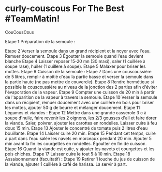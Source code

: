 # curly-couscous For The Best #TeamMatin!
CouCousCous

Etape 1
Préparation de la semoule :


Etape 2
Verser la semoule dans un grand récipient et la noyer avec l'eau. Remuer doucement.
Etape 3
Égoutter la semoule quand l'eau devient blanche
Etape 4
Laisser reposer 15-20 mn (30 maxi), saler (1 cuillère à soupe rase), huiler (1 cuillère à soupe).
Etape 5
Malaxer pour briser les mottes.
Etape 6
Cuisson de la semoule :
Etape 7
Dans une couscoussière de 5 litres, remplir à moitié d'eau la partie basse et verser la semoule dans la partie haute (ne pas mettre de couvercle).
Etape 8
Rendre hermétique si possible la couscoussière au niveau de la jonction des 2 parties afin d'éviter l'évaporation de la vapeur.
Etape 9
Compter une cuisson de 20 min à partir de l'apparition de la vapeur à travers la semoule.
Etape 10
Verser la semoule dans un récipient, remuer doucement avec une cuillère en bois pour briser les mottes, ajouter 50 g de beurre et mélanger doucement.
Etape 11
Légumes et viandes :
Etape 12
Mettre dans une grande casserole 3 c à soupe d'huile, faire revenir les 2 oignons, les 2/3 gousses d'ail et faire dorer la viande. Saler, poivrer, ajouter les carottes en rondelles. Laisser cuire à feu doux 15 min.
Etape 13
Ajouter le concentré de tomate puis 2 litres d'eau bouillante.
Etape 14
Laisser cuire 20 min.
Etape 15
Pendant cet temps, cuire à part dans l'eau salée les navets en morceaux pendant 20 min. Ajouter 5 min avant la fin les courgettes en rondelles. Égoutter en fin de cuisson.
Etape 16
Quand la viande est cuite, y ajouter les navets et courgettes et les pois chiches.
Etape 17
Laisser cuire le tout 5 à 10 min.
Etape 18
Assaisonnement (facultatif) :
Etape 19
Retirer 1 louche du jus de cuisson de la viande, ajouter 1 cuillère à café de harissa. La servir à part.